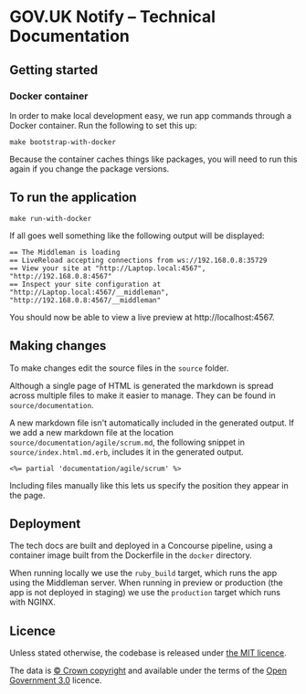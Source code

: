 # GOV.UK Notify – Technical Documentation

## Getting started

### Docker container

In order to make local development easy, we run app commands through a Docker container. Run the following to set this up:

```shell
make bootstrap-with-docker
```

Because the container caches things like packages, you will need to run this again if you change the package versions.

## To run the application

```
make run-with-docker
```

If all goes well something like the following output will be displayed:

```
== The Middleman is loading
== LiveReload accepting connections from ws://192.168.0.8:35729
== View your site at "http://Laptop.local:4567", "http://192.168.0.8:4567"
== Inspect your site configuration at "http://Laptop.local:4567/__middleman", "http://192.168.0.8:4567/__middleman"
```

You should now be able to view a live preview at http://localhost:4567.

## Making changes

To make changes edit the source files in the `source` folder.

Although a single page of HTML is generated the markdown is spread across
multiple files to make it easier to manage. They can be found in
`source/documentation`.

A new markdown file isn't automatically included in the generated output. If we
add a new markdown file at the location `source/documentation/agile/scrum.md`,
the following snippet in `source/index.html.md.erb`, includes it in the
generated output.

```
<%= partial 'documentation/agile/scrum' %>
```

Including files manually like this lets us specify the position they appear in
the page.

## Deployment

The tech docs are built and deployed in a Concourse pipeline, using a container image built from the Dockerfile in the `docker` directory.

When running locally we use the `ruby_build` target, which runs the app using the Middleman server. When running in preview or production
(the app is not deployed in staging) we use the `production` target which runs with NGINX.

## Licence

Unless stated otherwise, the codebase is released under [the MIT licence](./LICENSE).

The data is [© Crown
copyright](http://www.nationalarchives.gov.uk/information-management/re-using-public-sector-information/copyright-and-re-use/crown-copyright/)
and available under the terms of the [Open Government
3.0](https://www.nationalarchives.gov.uk/doc/open-government-licence/version/3/)
licence.
